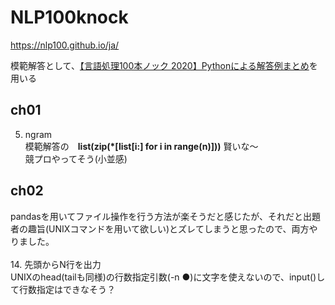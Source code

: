 # NLP100knock
https://nlp100.github.io/ja/

模範解答として、[【言語処理100本ノック 2020】Pythonによる解答例まとめ](https://qiita.com/yamaru/items/0cac24710626333bd693#%E3%81%AF%E3%81%98%E3%82%81%E3%81%AB)を用いる

## ch01
05. ngram<br>
模範解答の　**list(zip(*[list[i:] for i in range(n)]))** 賢いな〜<br>
競プロやってそう(小並感)


## ch02
pandasを用いてファイル操作を行う方法が楽そうだと感じたが、それだと出題者の趣旨(UNIXコマンドを用いて欲しい)とズレてしまうと思ったので、両方やりました。<br><br>
14. 先頭からN行を出力<br>
UNIXのhead(tailも同様)の行数指定引数(-n ●)に文字を使えないので、input()して行数指定はできなそう？
